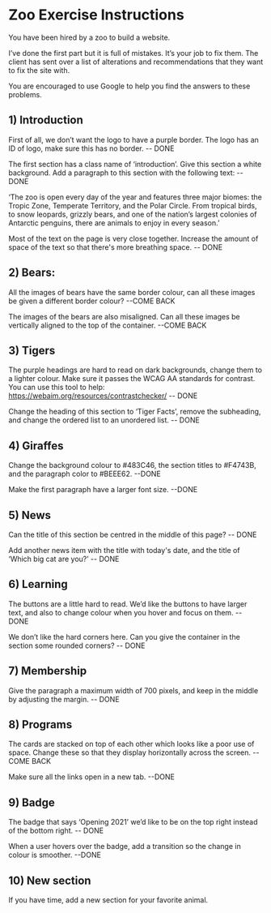 # Zoo Exercise Instructions

You have been hired by a zoo to build a website.

I’ve done the first part but it is full of mistakes. It’s your job to fix them. The client has sent over a list of alterations and recommendations that they want to fix the site with. 

You are encouraged to use Google to help you find the answers to these problems.

## 1) Introduction

First of all, we don’t want the logo to have a purple border. The logo has an ID of logo, make sure this has no border.  -- DONE

The first section has a class name of ‘introduction’. Give this section a white background. Add a paragraph to this section with the following text: -- DONE

‘The zoo is open every day of the year and features three major biomes: the Tropic Zone, Temperate Territory, and the Polar Circle. From tropical birds, to snow leopards, grizzly bears, and one of the nation’s largest colonies of Antarctic penguins, there are animals to enjoy in every season.’

Most of the text on the page is very close together. Increase the amount of space of the text so that there's more breathing space. -- DONE

## 2) Bears:

All the images of bears have the same border colour, can all these images be given a different border colour?  --COME BACK

The images of the bears are also misaligned. Can all these images be vertically aligned to the top of the container.  --COME BACK

## 3) Tigers

The purple headings are hard to read on dark backgrounds, change them to a lighter colour. Make sure it passes the WCAG AA standards for contrast. You can use this tool to help: https://webaim.org/resources/contrastchecker/   -- DONE

Change the heading of this section to ‘Tiger Facts’, remove the subheading, and change the ordered list to an unordered list.   -- DONE

## 4) Giraffes

Change the background colour to #483C46, the section titles to #F4743B, and the paragraph color to #BEEE62.  --DONE

Make the first paragraph have a larger font size. --DONE

## 5) News

Can the title of this section be centred in the middle of this page?   -- DONE

Add another news item with the title with today's date, and the title of ‘Which big cat are you?’   -- DONE

## 6) Learning

The buttons are a little hard to read. We’d like the buttons to have larger text, and also to change colour when you hover and focus on them.   -- DONE

We don’t like the hard corners here. Can you give the container in the section some rounded corners?    -- DONE

## 7) Membership

Give the paragraph a maximum width of 700 pixels, and keep in the middle by adjusting the margin.   -- DONE

## 8) Programs

The cards are stacked on top of each other which looks like a poor use of space. Change these so that they display horizontally across the screen.  --COME BACK

Make sure all the links open in a new tab. --DONE

## 9) Badge

The badge that says ‘Opening 2021’ we’d like to be on the top right instead of the bottom right.  -- DONE

When a user hovers over the badge, add a transition so the change in colour is smoother. --DONE

## 10) New section

If you have time, add a new section for your favorite animal.
